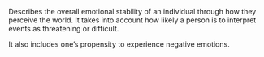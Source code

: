 Describes the overall emotional stability of an individual through how they perceive the world. It takes into account how likely a person is to interpret events as threatening or difficult.

It also includes one’s propensity to experience negative emotions.